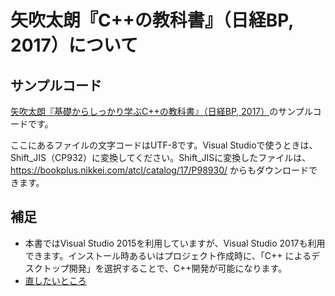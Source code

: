 # 矢吹太朗『C++の教科書』（日経BP, 2017）について

## サンプルコード

[矢吹太朗『基礎からしっかり学ぶC++の教科書』（日経BP, 2017）](//www.amazon.co.jp/exec/obidos/ASIN/4822298930/inquisitor-22/)のサンプルコードです。

ここにあるファイルの文字コードはUTF-8です。Visual Studioで使うときは、Shift_JIS（CP932）に変換してください。Shift_JISに変換したファイルは、https://bookplus.nikkei.com/atcl/catalog/17/P98930/ からもダウンロードできます。

## 補足

* 本書ではVisual Studio 2015を利用していますが、Visual Studio 2017も利用できます。インストール時あるいはプロジェクト作成時に、「C++ によるデスクトップ開発」を選択することで、C++開発が可能になります。
* [直したいところ](//github.com/taroyabuki/cppbook2/wiki/%E7%9B%B4%E3%81%97%E3%81%9F%E3%81%84%E3%81%A8%E3%81%93%E3%82%8D)
